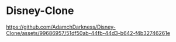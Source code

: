 # Disney-Clone



https://github.com/AdamchDarkness/Disney-Clone/assets/99686957/51df50ab-44fb-44d3-b642-f4b32746261e

